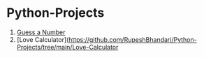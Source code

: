 # Python-Projects

1. [Guess a Number](https://github.com/RupeshBhandari/Python-Projects/tree/main/Guess-a-number)
2. [Love Calculator](https://github.com/RupeshBhandari/Python-Projects/tree/main/Love-Calculator
